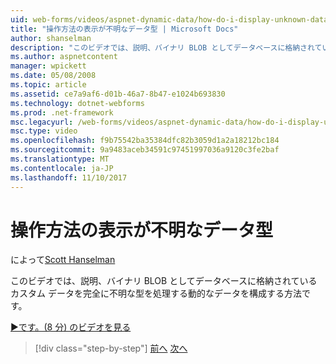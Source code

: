 ```yaml
---
uid: web-forms/videos/aspnet-dynamic-data/how-do-i-display-unknown-datatypes
title: "操作方法の表示が不明なデータ型 | Microsoft Docs"
author: shanselman
description: "このビデオでは、説明、バイナリ BLOB としてデータベースに格納されているカスタム データを完全に不明な型を処理する動的なデータを構成する方法です。"
ms.author: aspnetcontent
manager: wpickett
ms.date: 05/08/2008
ms.topic: article
ms.assetid: ce7a9af6-d01b-46a7-8b47-e1024b693830
ms.technology: dotnet-webforms
ms.prod: .net-framework
msc.legacyurl: /web-forms/videos/aspnet-dynamic-data/how-do-i-display-unknown-datatypes
msc.type: video
ms.openlocfilehash: f9b75542ba35384dfc82b3059d1a2a18212bc184
ms.sourcegitcommit: 9a9483aceb34591c97451997036a9120c3fe2baf
ms.translationtype: MT
ms.contentlocale: ja-JP
ms.lasthandoff: 11/10/2017
---
```

<a name="how-do-i-display-unknown-datatypes"></a>操作方法の表示が不明なデータ型
====================
によって[Scott Hanselman](https://github.com/shanselman)

このビデオでは、説明、バイナリ BLOB としてデータベースに格納されているカスタム データを完全に不明な型を処理する動的なデータを構成する方法です。

[&#9654;です。(8 分) のビデオを見る](https://channel9.msdn.com/Blogs/ASP-NET-Site-Videos/how-do-i-display-unknown-datatypes)

>[!div class="step-by-step"]
[前へ](how-do-i-make-custom-pages.md)
[次へ](how-do-i-use-a-dynamiccontrol-in-listview-and-detailsview-controls.md)
